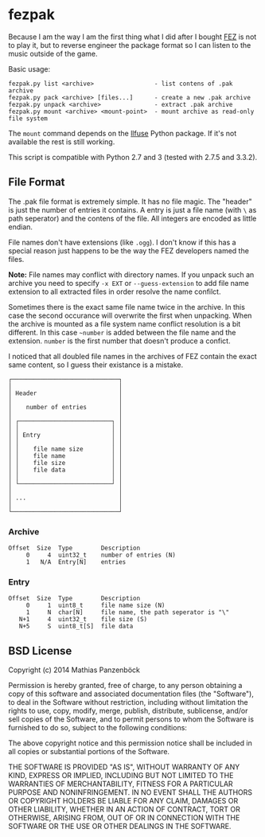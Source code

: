 fezpak
======

Because I am the way I am the first thing what I did after I bought [FEZ](http://fezgame.com/)
is not to play it, but to reverse engineer the package format so I can listen to the
music outside of the game.

Basic usage:

	fezpak.py list <archive>                 - list contens of .pak archive
	fezpak.py pack <archive> [files...]      - create a new .pak archive
	fezpak.py unpack <archive>               - extract .pak archive
	fezpak.py mount <archive> <mount-point>  - mount archive as read-only file system

The `mount` command depends on the [llfuse](https://code.google.com/p/python-llfuse/)
Python package. If it's not available the rest is still working.

This script is compatible with Python 2.7 and 3 (tested with 2.7.5 and 3.3.2).

File Format
-----------

The .pak file format is extremely simple. It has no file magic. The "header" is
just the number of entries it contains. A entry is just a file name (with `\`
as path seperator) and the contens of the file. All integers are encoded as
little endian.

File names don't have extensions (like `.ogg`). I don't know if this has a special
reason just happens to be the way the FEZ developers named the files.

**Note:** File names may conflict with directory names. If you unpack such an archive
you need to specify `-x EXT` or `--guess-extension` to add file name extension to all
extracted files in order resolve the name confilct.

Sometimes there is the exact same file name twice in the archive. In this case the
second occurance will overwrite the first when unpacking. When the archive is mounted
as a file system name conflict resolution is a bit different. In this case `~number`
is added between the file name and the extension. `number` is the first number that
doesn't produce a confict.

I noticed that all doubled file names in the archives of FEZ contain the exact same
content, so I guess their existance is a mistake.


	┌──────────────────────────────┐
	│                              │
	│ Header                       │
	│                              │
	│    number of entries         │
	│                              │
	│ ┌──────────────────────────┐ │
	│ │                          │ │
	│ │ Entry                    │ │
	│ │                          │ │
	│ │    file name size        │ │
	│ │    file name             │ │
	│ │    file size             │ │
	│ │    file data             │ │
	│ │                          │ │
	│ └──────────────────────────┘ │
	│                              │
	│ ...                          │
	│                              │
	└──────────────────────────────┘


### Archive

	Offset  Size  Type        Description
	     0     4  uint32_t    number of entries (N)
		 1   N/A  Entry[N]    entries

### Entry

	Offset  Size  Type        Description
	     0     1  uint8_t     file name size (N)
	     1     N  char[N]     file name, the path seperator is "\"
	   N+1     4  uint32_t    file size (S)
       N+5     S  uint8_t[S]  file data

BSD License
-----------
Copyright (c) 2014 Mathias Panzenböck

Permission is hereby granted, free of charge, to any person obtaining a copy
of this software and associated documentation files (the "Software"), to deal
in the Software without restriction, including without limitation the rights
to use, copy, modify, merge, publish, distribute, sublicense, and/or sell
copies of the Software, and to permit persons to whom the Software is
furnished to do so, subject to the following conditions:

The above copyright notice and this permission notice shall be included in
all copies or substantial portions of the Software.

THE SOFTWARE IS PROVIDED "AS IS", WITHOUT WARRANTY OF ANY KIND, EXPRESS OR
IMPLIED, INCLUDING BUT NOT LIMITED TO THE WARRANTIES OF MERCHANTABILITY,
FITNESS FOR A PARTICULAR PURPOSE AND NONINFRINGEMENT. IN NO EVENT SHALL THE
AUTHORS OR COPYRIGHT HOLDERS BE LIABLE FOR ANY CLAIM, DAMAGES OR OTHER
LIABILITY, WHETHER IN AN ACTION OF CONTRACT, TORT OR OTHERWISE, ARISING FROM,
OUT OF OR IN CONNECTION WITH THE SOFTWARE OR THE USE OR OTHER DEALINGS IN
THE SOFTWARE.
